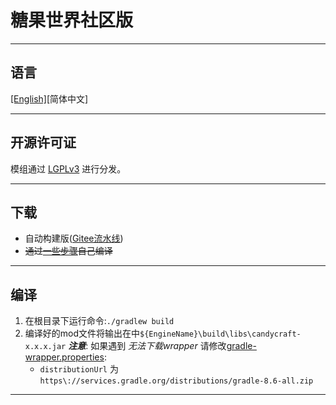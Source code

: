 # 糖果世界社区版

<hr>

## 语言

[[English]](README.md)[简体中文]

<hr>

## 开源许可证

模组通过 [LGPLv3](LICENSE) 进行分发。

<hr>

## 下载

- 自动构建版([Gitee流水线](https://gitee.com/Bread-NiceCat/candycraftce/gitee_go/pipelines?tab=release))
- ~~通过[一些步骤](#编译)自己编译~~

<hr>

## 编译

1. 在根目录下运行命令:`./gradlew build`
2. 编译好的mod文件将输出在中`${EngineName}\build\libs\candycraft-x.x.x.jar`
   ***注意***: 如果遇到 *无法下载wrapper*
   请修改[gradle-wrapper.properties](gradle/wrapper/gradle-wrapper.properties):
    - `distributionUrl` 为 `https\://services.gradle.org/distributions/gradle-8.6-all.zip`

<hr>
